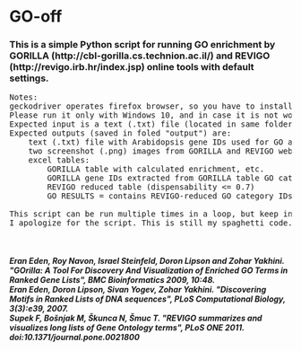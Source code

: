 <h1>
    GO-off
</h1>
<h3>This is a simple Python script for running GO enrichment by GORILLA (http://cbl-gorilla.cs.technion.ac.il/) and REVIGO (http://revigo.irb.hr/index.jsp) online tools with default settings.</h3>

<pre>
Notes:
geckodriver operates firefox browser, so you have to install Firefox browser before running this script
Please run it only with Windows 10, and in case it is not working, please let me know
Expected input is a text (.txt) file (located in same folder as the script) containing Arabidopsis gene IDs separated by newlines 
Expected outputs (saved in foled "output") are:
    text (.txt) file with Arabidopsis gene IDs used for GO analysis (the number of gene IDs is shown in file name parentheses)
    two screenshot (.png) images from GORILLA and REVIGO webpages
    excel tables: 
        GORILLA table with calculated enrichment, etc.
        GORILLA gene IDs extracted from GORILLA table GO categories REVIGO table
        REVIGO reduced table (dispensability <= 0.7)
        GO RESULTS = contains REVIGO-reduced GO category IDs and counted numbers (enrichment, ...)

This script can be run multiple times in a loop, but keep in mind that the content in folder "output" is overwritten every time
I apologize for the script. This is still my spaghetti code... if you do not understand any part, please ask me
</pre>
<br>
<h5>
Eran Eden, Roy Navon, Israel Steinfeld, Doron Lipson and Zohar Yakhini. "GOrilla: A Tool For Discovery And Visualization of Enriched GO Terms in Ranked Gene Lists",
    BMC Bioinformatics 2009, 10:48.<br>
Eran Eden, Doron Lipson, Sivan Yogev, Zohar Yakhini. "Discovering Motifs in Ranked Lists of DNA sequences", PLoS Computational Biology, 3(3):e39, 2007.<br>
Supek F, Bošnjak M, Škunca N, Šmuc T. "REVIGO summarizes and visualizes long lists of Gene Ontology terms", PLoS ONE 2011. doi:10.1371/journal.pone.0021800
</h5>

